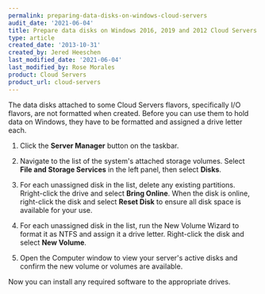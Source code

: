```yaml
---
permalink: preparing-data-disks-on-windows-cloud-servers
audit_date: '2021-06-04'
title: Prepare data disks on Windows 2016, 2019 and 2012 Cloud Servers
type: article
created_date: '2013-10-31'
created_by: Jered Heeschen
last_modified_date: '2021-06-04'
last_modified_by: Rose Morales
product: Cloud Servers
product_url: cloud-servers
---
```


The data disks attached to some Cloud Servers flavors, specifically I/O flavors,
are not formatted when created. Before you can use them to hold data on Windows,
they have to be formatted and assigned a drive letter each.

1. Click the **Server Manager** button on the taskbar.

2. Navigate to the list of the system's attached storage volumes. Select **File
      and Storage Services** in the left panel, then select **Disks**.

3. For each unassigned disk in the list, delete any existing partitions.
      Rright-click the drive and select **Bring Online**. When the disk is
      online, right-click the disk and select **Reset Disk** to ensure all disk
      space is available for your use.

4. For each unassigned disk in the list, run the New Volume Wizard to format it
   as NTFS and assign it a drive letter. Right-click the disk and select **New
   Volume**.

5. Open the Computer window to view your server's active disks and confirm the
   new volume or volumes are available.

Now you can install any required software to the appropriate drives.
